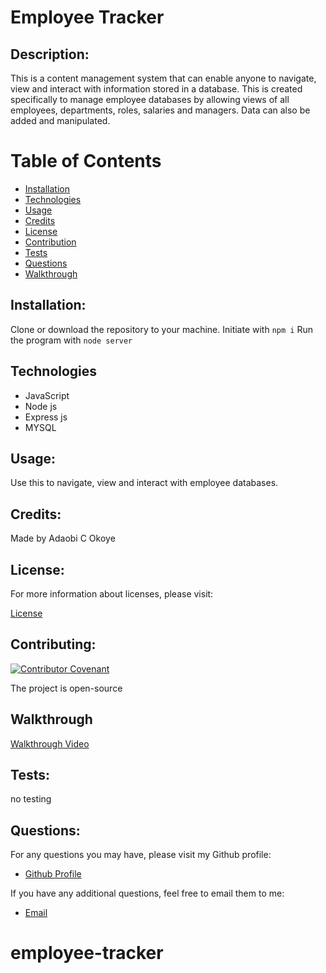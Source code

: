 # Employee Tracker
  
  ## Description:
  This is a content management system that can enable anyone to navigate, view and interact with information stored in a database.  This is created specifically to
  manage employee databases by allowing views of all employees, departments, roles, salaries and managers. Data can also be added and manipulated.
  

  # Table of Contents

  - [Installation](#installation)
  - [Technologies](#technologies)
  - [Usage](#usage)
  - [Credits](#credits)
  - [License](#license)
  - [Contribution](#contributing)
  - [Tests](#tests)
  - [Questions](#questions)
  - [Walkthrough](#walkthrough)

  ## Installation:

  Clone or download the repository to your machine. Initiate with ```npm i```
  Run the program with ```node server```


## Technologies
  - JavaScript
  - Node js
  - Express js
  - MYSQL
  
  ## Usage:
  Use this to navigate, view and interact with employee databases.
 


  ## Credits:

  Made by Adaobi C Okoye


  ## License:

  For more information about licenses, please visit:

  [License](https://opensource.org/licenses/MIT)


  ## Contributing:

  [![Contributor Covenant](https://img.shields.io/badge/Contributor%20Covenant-v2.0%20adopted-ff69b4.svg)](CODE_OF_CONDUCT.md)
  
  The project is open-source

  ## Walkthrough
  [Walkthrough Video]()
  
  ## Tests:

  no testing

  
  ## Questions:

  For any questions you may have, please visit my Github profile:
  - [Github Profile](https://github.com/adokoye)

  If you have any additional questions, feel free to email them to me:
  - [Email](adaobi.okoye@ttuhsc.edu)
  
# employee-tracker
